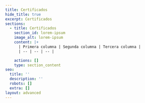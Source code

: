 ```yaml
---
title: Certificados
hide_title: true
excerpt: Certificados
sections:
  - title: Certificados
    section_id: lorem-ipsum
    image_alt: lorem-ipsum
    content: |+
      | Primera columna | Segunda columna | Tercera columna |
      | -- | -- | -- |

    actions: []
    type: section_content
seo:
  title: ''
  description: ''
  robots: []
  extra: []
layout: advanced
---
```

